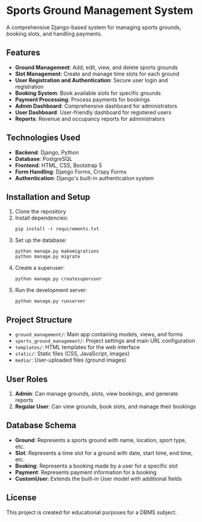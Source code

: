 # Sports Ground Management System

A comprehensive Django-based system for managing sports grounds, booking slots, and handling payments.

## Features

- **Ground Management**: Add, edit, view, and delete sports grounds
- **Slot Management**: Create and manage time slots for each ground
- **User Registration and Authentication**: Secure user login and registration
- **Booking System**: Book available slots for specific grounds
- **Payment Processing**: Process payments for bookings
- **Admin Dashboard**: Comprehensive dashboard for administrators
- **User Dashboard**: User-friendly dashboard for registered users
- **Reports**: Revenue and occupancy reports for administrators

## Technologies Used

- **Backend**: Django, Python
- **Database**: PostgreSQL
- **Frontend**: HTML, CSS, Bootstrap 5
- **Form Handling**: Django Forms, Crispy Forms
- **Authentication**: Django's built-in authentication system

## Installation and Setup

1. Clone the repository
2. Install dependencies:
   ```
   pip install -r requirements.txt
   ```
3. Set up the database:
   ```
   python manage.py makemigrations
   python manage.py migrate
   ```
4. Create a superuser:
   ```
   python manage.py createsuperuser
   ```
5. Run the development server:
   ```
   python manage.py runserver
   ```

## Project Structure

- `ground_management/`: Main app containing models, views, and forms
- `sports_ground_management/`: Project settings and main URL configuration
- `templates/`: HTML templates for the web interface
- `static/`: Static files (CSS, JavaScript, images)
- `media/`: User-uploaded files (ground images)

## User Roles

1. **Admin**: Can manage grounds, slots, view bookings, and generate reports
2. **Regular User**: Can view grounds, book slots, and manage their bookings

## Database Schema

- **Ground**: Represents a sports ground with name, location, sport type, etc.
- **Slot**: Represents a time slot for a ground with date, start time, end time, etc.
- **Booking**: Represents a booking made by a user for a specific slot
- **Payment**: Represents payment information for a booking
- **CustomUser**: Extends the built-in User model with additional fields

## License

This project is created for educational purposes for a DBMS subject.